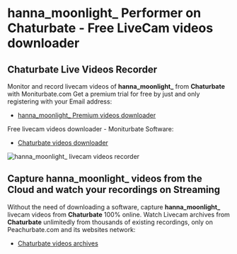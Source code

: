 # hanna_moonlight_ Performer on Chaturbate - Free LiveCam videos downloader

## Chaturbate Live Videos Recorder

Monitor and record livecam videos of **hanna_moonlight_** from **Chaturbate** with Moniturbate.com
Get a premium trial for free by just and only registering with your Email address:
* [hanna_moonlight_ Premium videos downloader](https://moniturbate.com/request-demo-licence-key.html)

Free livecam videos downloader - Moniturbate Software:
* [Chaturbate videos downloader](https://moniturbate.com/moniturbate-download-software.html)

![hanna_moonlight_ livecam videos recorder](https://peachurnet.com/templates/moniturbate-software.png)


## Capture hanna_moonlight_ videos from the Cloud and watch your recordings on Streaming

Without the need of downloading a software, capture **hanna_moonlight_** livecam videos from **Chaturbate** 100% online.
Watch Livecam archives from **Chaturbate** unlimitedly from thousands of existing recordings, only on Peachurbate.com and its websites network:
* [Chaturbate videos archives](https://peachurnet.com/)